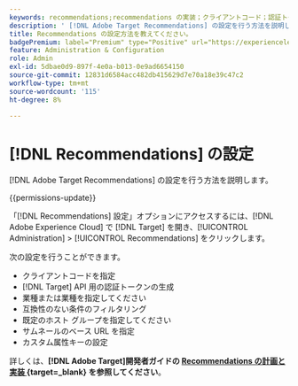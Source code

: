 ```yaml
---
keywords: recommendations;recommendations の実装；クライアントコード；認証トークン；industry vertical；互換性のないモードのフィルター；デフォルトホストグループ；サムネールベース；認証トークンの生成；認証トークン；
description: ' [!DNL Adobe Target Recommendations] の設定を行う方法を説明します。'
title: Recommendations の設定方法を教えてください。
badgePremium: label="Premium" type="Positive" url="https://experienceleague.adobe.com/docs/target/using/introduction/intro.html?lang=ja#premium newtab=true" tooltip="Target Premium に含まれる機能を確認してください。"
feature: Administration & Configuration
role: Admin
exl-id: 5dbae0d9-897f-4e0a-b013-0e9ad6654150
source-git-commit: 12831d6584acc482db415629d7e70a18e39c47c2
workflow-type: tm+mt
source-wordcount: '115'
ht-degree: 8%

---
```


# [!DNL Recommendations] の設定

[!DNL Adobe Target Recommendations] の設定を行う方法を説明します。

{{permissions-update}}

「[!DNL Recommendations] 設定」オプションにアクセスするには、[!DNL Adobe Experience Cloud] で [!DNL Target] を開き、[!UICONTROL Administration] > [!UICONTROL Recommendations] をクリックします。

次の設定を行うことができます。

* クライアントコードを指定
* [!DNL Target] API 用の認証トークンの生成
* 業種または業種を指定してください
* 互換性のない条件のフィルタリング
* 既定のホスト グループを指定してください
* サムネールのベース URL を指定
* カスタム属性キーの設定

詳しくは、**[!DNL Adobe Target]開発者ガイドの [Recommendations の計画と実装 ](https://experienceleague.adobe.com/en/docs/target-dev/developer/recommendations){target=_blank} を参照してください**。
